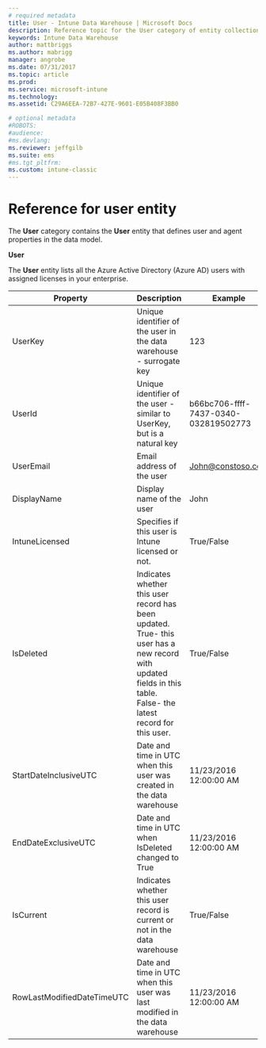 ```yaml
---
# required metadata
title: User - Intune Data Warehouse | Microsoft Docs 
description: Reference topic for the User category of entity collections in the Intune Data Warehouse API.
keywords: Intune Data Warehouse
author: mattbriggs
ms.author: mabrigg
manager: angrobe
ms.date: 07/31/2017
ms.topic: article
ms.prod:
ms.service: microsoft-intune
ms.technology:
ms.assetid: C29A6EEA-72B7-427E-9601-E05B408F3BB0

# optional metadata
#ROBOTS:
#audience:
#ms.devlang:
ms.reviewer: jeffgilb
ms.suite: ems
#ms.tgt_pltfrm:
ms.custom: intune-classic
---
```


# Reference for user entity

The **User** category contains the **User** entity that defines user and agent properties in the data model.

**User**

The **User** entity lists all the Azure Active Directory (Azure AD) users with assigned licenses in your enterprise.

| Property  | Description | Example |
|---------|------------|--------|
| UserKey |Unique identifier of the user in the data warehouse - surrogate key |123 |
| UserId |Unique identifier of the user  - similar to UserKey, but is a natural key |b66bc706-ffff-7437-0340-032819502773 |
| UserEmail |Email address of the user |John@constoso.com |
| DisplayName |Display name of the user |John |
| IntuneLicensed |Specifies if this user is Intune licensed or not. |True/False |
| IsDeleted |Indicates whether this user record has been updated.  True- this user has a new record with updated fields in this table. False- the latest record for this user. |True/False |
| StartDateInclusiveUTC |Date and time in UTC when this user was created in the data warehouse |11/23/2016 12:00:00 AM |
| EndDateExclusiveUTC |Date and time in UTC when IsDeleted changed to True |11/23/2016 12:00:00 AM |
| IsCurrent |Indicates whether this user record is current or not in the data warehouse |True/False |
| RowLastModifiedDateTimeUTC |Date and time in UTC when this user was last modified in the data warehouse |11/23/2016 12:00:00 AM |

